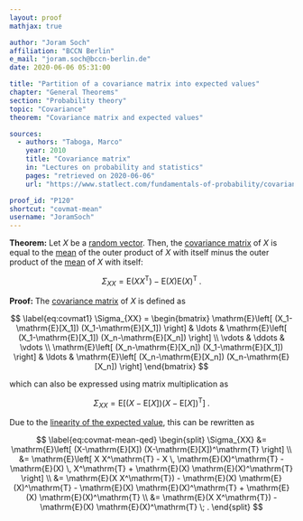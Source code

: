 ```yaml
---
layout: proof
mathjax: true

author: "Joram Soch"
affiliation: "BCCN Berlin"
e_mail: "joram.soch@bccn-berlin.de"
date: 2020-06-06 05:31:00

title: "Partition of a covariance matrix into expected values"
chapter: "General Theorems"
section: "Probability theory"
topic: "Covariance"
theorem: "Covariance matrix and expected values"

sources:
  - authors: "Taboga, Marco"
    year: 2010
    title: "Covariance matrix"
    in: "Lectures on probability and statistics"
    pages: "retrieved on 2020-06-06"
    url: "https://www.statlect.com/fundamentals-of-probability/covariance-matrix"

proof_id: "P120"
shortcut: "covmat-mean"
username: "JoramSoch"
---
```



**Theorem:** Let $X$ be a [random vector](/D/rvec). Then, the [covariance matrix](/D/covmat) of $X$ is equal to the [mean](/D/mean) of the outer product of $X$ with itself minus the outer product of the [mean](/D/mean) of $X$ with itself:

$$ \label{eq:covmat-mean}
\Sigma_{XX} = \mathrm{E}(X X^\mathrm{T}) - \mathrm{E}(X) \mathrm{E}(X)^\mathrm{T} \; .
$$


**Proof:** The [covariance matrix](/D/covmat) of $X$ is defined as

$$ \label{eq:covmat1}
\Sigma_{XX} =
\begin{bmatrix}
\mathrm{E}\left[ (X_1-\mathrm{E}[X_1]) (X_1-\mathrm{E}[X_1]) \right] & \ldots & \mathrm{E}\left[ (X_1-\mathrm{E}[X_1]) (X_n-\mathrm{E}[X_n]) \right] \\
\vdots & \ddots & \vdots \\
\mathrm{E}\left[ (X_n-\mathrm{E}[X_n]) (X_1-\mathrm{E}[X_1]) \right] & \ldots & \mathrm{E}\left[ (X_n-\mathrm{E}[X_n]) (X_n-\mathrm{E}[X_n]) \right]
\end{bmatrix}
$$

which can also be expressed using matrix multiplication as

$$ \label{eq:covmat2}
\Sigma_{XX} = \mathrm{E}\left[ (X-\mathrm{E}[X]) (X-\mathrm{E}[X])^\mathrm{T} \right] \; .
$$

Due to the [linearity of the expected value](/P/mean-lin), this can be rewritten as

$$ \label{eq:covmat-mean-qed}
\begin{split}
\Sigma_{XX} &= \mathrm{E}\left[ (X-\mathrm{E}[X]) (X-\mathrm{E}[X])^\mathrm{T} \right] \\
&= \mathrm{E}\left[ X X^\mathrm{T} - X \, \mathrm{E}(X)^\mathrm{T} - \mathrm{E}(X) \, X^\mathrm{T} + \mathrm{E}(X) \mathrm{E}(X)^\mathrm{T} \right] \\
&= \mathrm{E}(X X^\mathrm{T}) - \mathrm{E}(X) \mathrm{E}(X)^\mathrm{T} - \mathrm{E}(X) \mathrm{E}(X)^\mathrm{T} + \mathrm{E}(X) \mathrm{E}(X)^\mathrm{T} \\
&= \mathrm{E}(X X^\mathrm{T}) - \mathrm{E}(X) \mathrm{E}(X)^\mathrm{T} \; .
\end{split}
$$